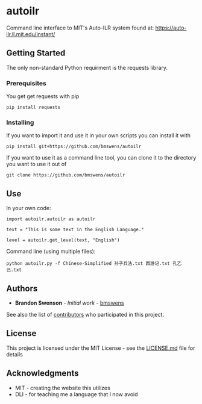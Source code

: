 # autoilr

Command line interface to MIT's Auto-ILR system found at: https://auto-ilr.ll.mit.edu/instant/

## Getting Started

The only non-standard Python requirment is the requests library.

### Prerequisites

You get get requests with pip

```
pip install requests
```

### Installing

If you want to import it and use it in your own scripts you can install it with

```
pip install git+https://github.com/bmswens/autoilr
```

If you want to use it as a command line tool, you can clone it to the directory you want to use it out of

```
git clone https://github.com/bmswens/autoilr
```

## Use

In your own code:
```
import autoilr.autoilr as autoilr

text = "This is some text in the English Language."

level = autoilr.get_level(text, "English")
```

Command line (using multiple files):
```
python autoilr.py -f Chinese-Simplified 孙子兵法.txt 西游记.txt 孔乙己.txt
```

## Authors

* **Brandon Swenson** - *Initial work* - [bmswens](https://github.com/bmswens)

See also the list of [contributors](https://github.com/bmswens/autoilr/contributors) who participated in this project.

## License

This project is licensed under the MIT License - see the [LICENSE.md](LICENSE.md) file for details

## Acknowledgments

* MIT - creating the website this utilizes
* DLI - for teaching me a language that I now avoid

